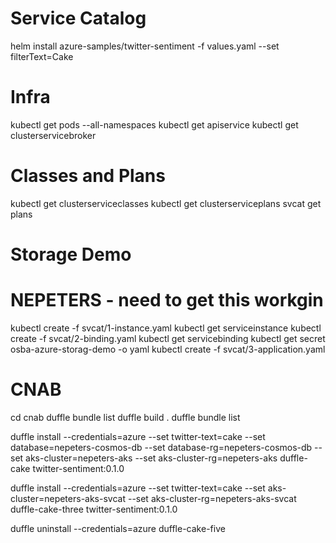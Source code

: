 # Service Catalog
helm install azure-samples/twitter-sentiment -f values.yaml --set filterText=Cake

# Infra
kubectl get pods --all-namespaces
kubectl get apiservice
kubectl get clusterservicebroker

# Classes and Plans
kubectl get clusterserviceclasses
kubectl get clusterserviceplans
svcat get plans

# Storage Demo
# NEPETERS - need to get this workgin
kubectl create -f svcat/1-instance.yaml
kubectl get serviceinstance
kubectl create -f svcat/2-binding.yaml
kubectl get servicebinding
kubectl get secret osba-azure-storag-demo -o yaml
kubectl create -f svcat/3-application.yaml

# CNAB
cd cnab
duffle bundle list
duffle build .
duffle bundle list

duffle install --credentials=azure --set twitter-text=cake --set database=nepeters-cosmos-db --set database-rg=nepeters-cosmos-db --set aks-cluster=nepeters-aks --set aks-cluster-rg=nepeters-aks duffle-cake twitter-sentiment:0.1.0

duffle install --credentials=azure --set twitter-text=cake --set aks-cluster=nepeters-aks-svcat --set aks-cluster-rg=nepeters-aks-svcat duffle-cake-three twitter-sentiment:0.1.0

duffle uninstall --credentials=azure duffle-cake-five